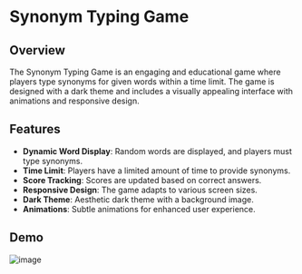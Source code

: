 # Synonym Typing Game

## Overview
The Synonym Typing Game is an engaging and educational game where players type synonyms for given words within a time limit. The game is designed with a dark theme and includes a visually appealing interface with animations and responsive design.

## Features
- **Dynamic Word Display**: Random words are displayed, and players must type synonyms.
- **Time Limit**: Players have a limited amount of time to provide synonyms.
- **Score Tracking**: Scores are updated based on correct answers.
- **Responsive Design**: The game adapts to various screen sizes.
- **Dark Theme**: Aesthetic dark theme with a background image.
- **Animations**: Subtle animations for enhanced user experience.

## Demo
![image](https://github.com/user-attachments/assets/5e87d149-f15d-4dc8-b9a7-5a18d83d54de)



